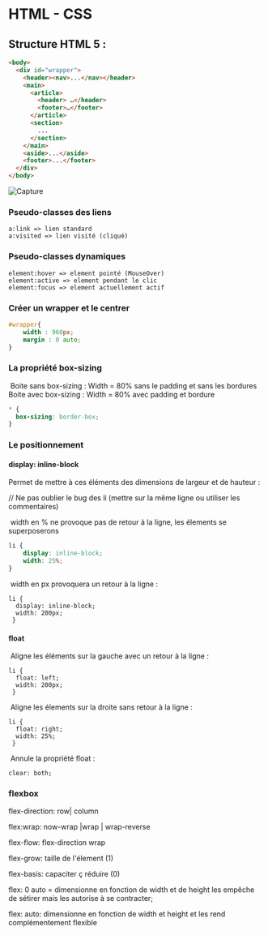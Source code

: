 # HTML - CSS

## Structure HTML 5 :

```html
<body>
  <div id="wrapper">
    <header><nav>...</nav></header>
    <main>
      <article>
      	<header> …</header>
        <footer>…</footer>
      </article>
      <section>
        ...
      </section>
    </main>
    <aside>...</aside>
    <footer>...</footer>
  </div>
</body>
```

![Capture](C:\Users\flori\Desktop\Capture.PNG)

### Pseudo-classes des liens

```
a:link => lien standard
a:visited => lien visité (cliqué)
```

### Pseudo-classes dynamiques

```
element:hover => element pointé (MouseOver)
element:active => element pendant le clic
element:focus => element actuellement actif
```

### Créer un wrapper et le centrer

```css
#wrapper{
	width : 960px;
	margin : 0 auto;
}
```

### La propriété box-sizing

​	Boite sans box-sizing : Width = 80% sans le padding et sans les bordures
​	Boite avec box-sizing : Width = 80% avec padding et bordure

```css
* {
  box-sizing: border-box;
}
```

### Le positionnement

#### display: inline-block

Permet de mettre à ces éléments des dimensions de largeur et de hauteur :

// Ne pas oublier le bug des li (mettre sur la même ligne ou utiliser les commentaires)

​	width en % ne provoque pas de retour à la ligne, les élements se superposerons

```css
li {
    display: inline-block;
    width: 25%;
}
```

​	width en px provoquera un retour à la ligne :

```
li {
  display: inline-block;
  width: 200px;
 }
```

#### float

​	Aligne les éléments sur la gauche avec un retour à la ligne :

```
li {
  float: left;
  width: 200px;
 }
```

​	Aligne les élements sur la droite sans retour à la ligne :

```
li {
  float: right;
  width: 25%;
 }
```

​	Annule la propriété float : 

```
clear: both;
```

### flexbox

flex-direction: row| column

flex:wrap: now-wrap |wrap | wrap-reverse

flex-flow: flex-direction wrap

flex-grow: taille de l'élement (1)

flex-basis: capaciter ç réduire (0)



flex: 0 auto = dimensionne en fonction de width et de height les empêche de sétirer mais les autorise à se contracter;

flex: auto: dimensionne en fonction de width et height et les rend complémentement flexible